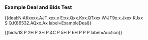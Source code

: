 ### Example Deal and Bids Test

{{deal:N:AKxxxx.AJT.xxx.x E:xx.Qxx.Kxx.QTxxx W:JT9x.x.Jxxx.KJxx S:Q.K86532.AQxx.Ax label=ExampleDeal}}

{{bids:1S P 2H P 3H P 4C P 5H P 6H P P P label=Auction}}